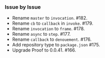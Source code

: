 ### Issue by Issue

 * Rename `master` to `invocation`. #182.
 * Rename `cb` to `callback` in `invoke`. #179.
 * Rename `invocation` to `frame`. #178.
 * Rename `async` to `step`. #177.
 * Rename `callback` to `denouement`. #176.
 * Add repository type to `package.json` #175.
 * Upgrade Proof to 0.0.41. #166.

